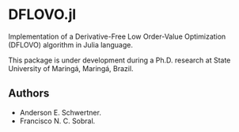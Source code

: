 # DFLOVO.jl
Implementation of a Derivative-Free Low Order-Value Optimization (DFLOVO) algorithm in Julia language.

This package is under development during a Ph.D. research at State University of Maringá, Maringá, Brazil.

## Authors
- Anderson E. Schwertner.
- Francisco N. C. Sobral.
